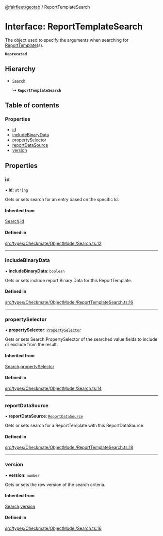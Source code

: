 [@fairfleet/geotab](../README.md) / ReportTemplateSearch

# Interface: ReportTemplateSearch

The object used to specify the arguments when searching for
 [ReportTemplate](ReportTemplate.md)(s).

**`Deprecated`**

## Hierarchy

- [`Search`](Search.md)

  ↳ **`ReportTemplateSearch`**

## Table of contents

### Properties

- [id](ReportTemplateSearch.md#id)
- [includeBinaryData](ReportTemplateSearch.md#includebinarydata)
- [propertySelector](ReportTemplateSearch.md#propertyselector)
- [reportDataSource](ReportTemplateSearch.md#reportdatasource)
- [version](ReportTemplateSearch.md#version)

## Properties

### id

• **id**: `string`

Gets or sets search for an entry based on the specific Id.

#### Inherited from

[Search](Search.md).[id](Search.md#id)

#### Defined in

[src/types/Checkmate/ObjectModel/Search.ts:12](https://github.com/fairfleet/geotab/blob/b682f10/src/types/Checkmate/ObjectModel/Search.ts#L12)

___

### includeBinaryData

• **includeBinaryData**: `boolean`

Gets or sets include report Binary Data for this ReportTemplate.

#### Defined in

[src/types/Checkmate/ObjectModel/ReportTemplateSearch.ts:16](https://github.com/fairfleet/geotab/blob/b682f10/src/types/Checkmate/ObjectModel/ReportTemplateSearch.ts#L16)

___

### propertySelector

• **propertySelector**: [`PropertySelector`](PropertySelector.md)

Gets or sets Search.PropertySelector of the searched value fields to include or exclude from the result.

#### Inherited from

[Search](Search.md).[propertySelector](Search.md#propertyselector)

#### Defined in

[src/types/Checkmate/ObjectModel/Search.ts:14](https://github.com/fairfleet/geotab/blob/b682f10/src/types/Checkmate/ObjectModel/Search.ts#L14)

___

### reportDataSource

• **reportDataSource**: [`ReportDataSource`](../README.md#reportdatasource)

Gets or sets search for a ReportTemplate with this ReportDataSource.

#### Defined in

[src/types/Checkmate/ObjectModel/ReportTemplateSearch.ts:18](https://github.com/fairfleet/geotab/blob/b682f10/src/types/Checkmate/ObjectModel/ReportTemplateSearch.ts#L18)

___

### version

• **version**: `number`

Gets or sets the row version of the search criteria.

#### Inherited from

[Search](Search.md).[version](Search.md#version)

#### Defined in

[src/types/Checkmate/ObjectModel/Search.ts:16](https://github.com/fairfleet/geotab/blob/b682f10/src/types/Checkmate/ObjectModel/Search.ts#L16)

